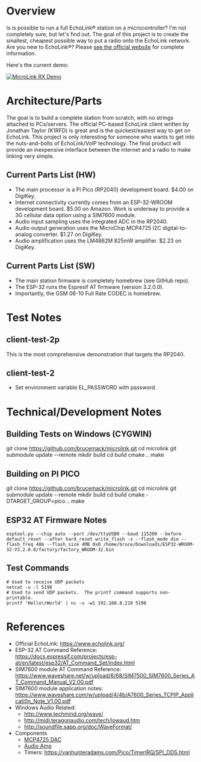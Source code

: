 # Overview

Is is possible to run a full EchoLink&reg; station on a microcontroller?  I'm not completely sure, but
let's find out. The goal of this project is to create the smallest,
cheapest possible way to put a radio onto the EchoLink network. Are you new to EchoLink&reg;?  Please 
[see the official website](https://www.echolink.org/) for complete information.

Here's the current demo:

[![MicroLink RX Demo](https://img.youtube.com/vi/rONuahJaLdY/0.jpg)](https://www.youtube.com/watch?v=rONuahJaLdY)

# Architecture/Parts

The goal is to build a complete station from scratch, with no strings attached to PCs/servers.  The official 
PC-based EchoLink client written by Jonathan Taylor (K1RFD) is great and is the quickest/easiest way to get on 
EchoLink. This project is only interesting for someone who wants to get into the nuts-and-bolts of EchoLink/VoIP technology. The final product will provide an inexpensive interface between the internet
and a radio to make linking very simple.

## Current Parts List (HW)

* The main processor is a Pi Pico (RP2040) development board.  $4.00 on DigiKey.
* Internet connectivity currently comes from an ESP-32-WROOM development board. $5.00 on Amazon. Work
is underway to provide a 3G cellular data option using a SIM7600 module.
* Audio input sampling uses the integrated ADC in the RP2040.
* Audio output generation uses the MicroChip MCP4725 I2C digital-to-analog converter.  $1.27 on DigiKey.
* Audio amplification uses the LM4862M 825mW amplifier.  $2.23 on DigiKey.

## Current Parts List (SW)

* The main station firmware is completely homebrew (see GitHub repo).
* The ESP-32 runs the Espresif AT firmware (version 3.2.0.0).
* Importantly, the GSM 06-10 Full Rate CODEC is homebrew.

# Test Notes

## client-test-2p

This is the most comprehensive demonstration that targets the RP2040.

## client-test-2

* Set environment variable EL_PASSWORD with password.

# Technical/Development Notes

## Building Tests on Windows (CYGWIN)

git clone https://github.com/brucemack/microlink.git
cd microlink
git submodule update --remote
mkdir build
cd build
cmake ..
make <target>

## Building on PI PICO

git clone https://github.com/brucemack/microlink.git
cd microlink
git submodule update --remote
mkdir build
cd build
cmake -DTARGET_GROUP=pico ..
make <target>

## ESP32 AT Firmware Notes

    esptool.py --chip auto --port /dev/ttyUSB0 --baud 115200 --before default_reset --after hard_reset write_flash -z --flash_mode dio --flash_freq 40m --flash_size 4MB 0x0 /home/bruce/Downloads/ESP32-WROOM-32-V3.2.0.0/factory/factory_WROOM-32.bin

## Test Commands

    # Used to receive UDP packets
    netcat -u -l 5198
    # Used to send UDP packets.  The printf command supports non-printable.
    printf 'Hello\rWorld' | nc -u -w1 192.168.8.210 5198

References
==========

* Official EchoLink: https://www.echolink.org/
* ESP-32 AT Command Reference: https://docs.espressif.com/projects/esp-at/en/latest/esp32/AT_Command_Set/index.html
* SIM7600 module AT Command Reference: https://www.waveshare.net/w/upload/6/68/SIM7500_SIM7600_Series_AT_Command_Manual_V2.00.pdf
* SIM7600 module application notes: https://www.waveshare.com/w/upload/4/4b/A7600_Series_TCPIP_Applicati0n_Note_V1.00.pdf
* Windows Audio Related: 
  - http://www.techmind.org/wave/
  - http://midi.teragonaudio.com/tech/lowaud.htm
  - http://soundfile.sapp.org/doc/WaveFormat/
* Components
  - [MCP4725 DAC](https://ww1.microchip.com/downloads/en/devicedoc/22039d.pdf)
  - [Audio Amp](https://www.ti.com/lit/ds/symlink/lm4862.pdf?HQS=dis-dk-null-digikeymode-dsf-pf-null-wwe&ts=1707335785542&ref_url=https%253A%252F%252Fwww.ti.com%252Fgeneral%252Fdocs%252Fsuppproductinfo.tsp%253FdistId%253D10%2526gotoUrl%253Dhttps%253A%252F%252Fwww.ti.com%252Flit%252Fgpn%252Flm4862)
  - Timers: https://vanhunteradams.com/Pico/TimerIRQ/SPI_DDS.html
